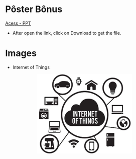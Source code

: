# Pôster Bônus

[Acess - PPT](https://github.com/rodrigocarlos2/P-sterB-nus/blob/master/poster-b%C3%B4nus.ppt)

* After open the link, click on Download to get the file.

# Images

* Internet of Things

<p align="center">
  <img src="IoT.jpg" width="60%">
</p>
